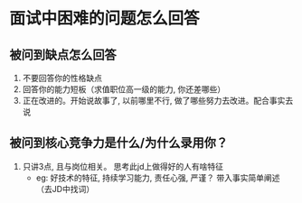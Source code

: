 # 面试中困难的问题怎么回答


## 被问到缺点怎么回答
1. 不要回答你的性格缺点
2. 回答你的能力短板（求值职位高一级的能力, 你还差哪些）
3. 正在改进的。开始说故事了, 以前哪里不行, 做了哪些努力去改进。配合事实去说


## 被问到核心竞争力是什么/为什么录用你？
1. 只讲3点, 且与岗位相关。 思考此jd上做得好的人有啥特征 
     - eg: 好技术的特征, 持续学习能力, 责任心强, 严谨？ 带入事实简单阐述 （去JD中找词）
